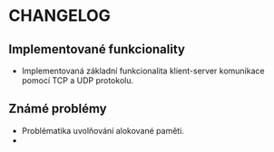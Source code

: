 # CHANGELOG

## Implementované funkcionality

- Implementovaná základní funkcionalita klient-server komunikace pomocí TCP a UDP protokolu.


## Známé problémy

- Problématika uvolňování alokované paměti.
- 
